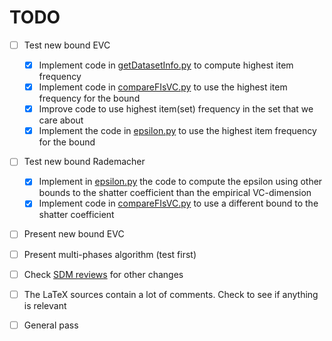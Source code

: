 TODO
====

- [ ] Test new bound EVC
  - [x] Implement code in [getDatasetInfo.py](code/getDatasetInfo.py) to
    compute highest item frequency
  - [x] Implement code in [compareFIsVC.py](code/compareFIsVC.py) to use the
	highest item frequency for the bound
  - [x] Improve code to use highest item(set) frequency in the set that we care
	about
  - [x] Implement the code in [epsilon.py](code/epsilon.py) to use the
	highest item frequency for the bound
- [ ] Test new bound Rademacher
  - [x] Implement in [epsilon.py](code/epsilon.py) the code to compute the
	epsilon using other bounds to the shatter coefficient than the empirical
	VC-dimension
  - [x] Implement code in [compareFIsVC.py](code/compareFIsVC.py) to use a
	different bound to the shatter coefficient
- [ ] Present new bound EVC
- [ ] Present multi-phases algorithm (test first)
- [ ] Check [SDM reviews](paper/SDM14/ReviewsSDM.pdf) for other changes
- [ ] The LaTeX sources contain a lot of comments. Check to see if anything is
  relevant
- [ ] General pass

